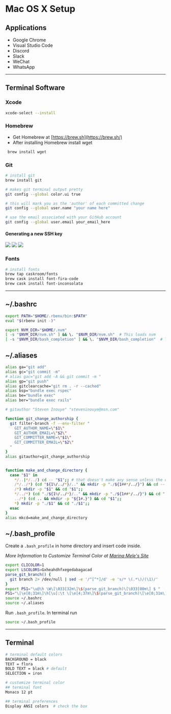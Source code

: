 # Mac OS X Setup

## Applications

- Google Chrome
- Visual Studio Code
- Discord
- Slack
- WeChat
- WhatsApp

---

## Terminal Software

### Xcode

```bash
xcode-select --install
```

### Homebrew

- Get Homebrew at [https://brew.sh](https://brew.sh/)
- After installing Homebrew install wget

```bash
 brew install wget
```

### Git

```bash
# install git
brew install git

# makes git terminal output pretty
git config --global color.ui true

# this will mark you as the 'author' of each committed change
git config --global user.name "your name here"

# use the email associated with your GitHub account
git config --global user.email your_email_here
```

#### Generating a new SSH key

![](ssh_key_gen.png)
![](new_ssh_agent.png)
![](add_gh_ssh_key.png)

### Fonts

```bash
# install fonts
brew tap caskroom/fonts
brew cask install font-fira-code
brew cask install font-inconsolata
```

---

## ~/.bashrc

```bash
export PATH="$HOME/.rbenv/bin:$PATH"
eval "$(rbenv init -)"

export NVM_DIR="$HOME/.nvm"
[ -s "$NVM_DIR/nvm.sh" ] && \. "$NVM_DIR/nvm.sh"  # This loads nvm
[ -s "$NVM_DIR/bash_completion" ] && \. "$NVM_DIR/bash_completion"  # This loads nvm bash_completion
```

## ~/.aliases

```bash
alias ga="git add"
alias gc="git commit -m"
# alias gac="git add -A && git commit -m "
alias gp="git push"
alias gitclearcache="git rm . -r --cached"
alias bsp="bundle exec rspec"
alias be="bundle exec"
alias ber="bundle exec rails"

# gitauthor "Steven Inouye" "steveninouye@msn.com"

function git_change_authorship {
  git filter-branch -f --env-filter "
    GIT_AUTHOR_NAME=\"$1\"
    GIT_AUTHOR_EMAIL=\"$2\"
    GIT_COMMITTER_NAME=\"$1\"
    GIT_COMMITTER_EMAIL=\"$2\"
  "
}
alias gitauthor=git_change_authorship


function make_and_change_directory {
  case "$1" in
    */..|*/../) cd -- "$1";; # that doesn't make any sense unless the directory already exists
    /*/../*) (cd "${1%/../*}/.." && mkdir -p "./${1##*/../}") && cd -- "$1";;
    /*) mkdir -p "$1" && cd "$1";;
    */../*) (cd "./${1%/../*}/.." && mkdir -p "./${1##*/../}") && cd "./$1";;
    ../*) (cd .. && mkdir -p "${1#.}") && cd "$1";;
    *) mkdir -p "./$1" && cd "./$1";;
  esac
}
alias mkcd=make_and_change_directory
```

## ~/.bash_profile

Create a `.bash_profile` in home directory and insert code inside.

_More Information to Customize Terminal Color at [Marina Mele's Site](http://www.marinamele.com/2014/05/customize-colors-of-your-terminal-in-mac-os-x.html)_

```bash
export CLICOLOR=1
export LSCOLORS=Gxheahdhfxegedabagacad
parse_git_branch() {
  git branch 2> /dev/null | sed -e '/^[^*]/d' -e 's/* \(.*\)/(\1)/'
}
export PS1="\u@\h \W\[\033[32m\]\$(parse_git_branch)\[\033[00m\] $ "
PS1="\[\e[0;31m\]\h[\u]:\t \[\e[4;37m\]\$(parse_git_branch)\[\e[0;31m\] \W \[\e[0m\]"
source ~/.bashrc
source ~/.aliases
```

Run `.bash_profile`. In terminal run

```bash
source ~/.bash_profile
```

---

## Terminal

```bash
# terminal default colors
BACKGROUND = black
TEXT = flora
BOLD TEXT = black # default
SELECTION = iron

# customize terminal color
## terminal font
Monaco 12 pt

## terminal preferences
Display ANSI colors  # check the box
```
